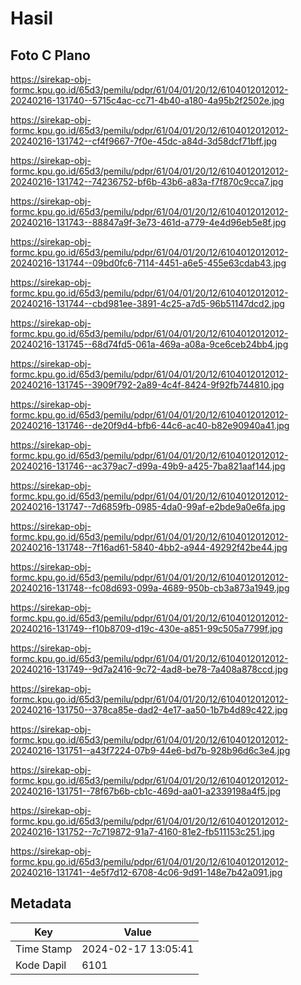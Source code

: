 # Hasil

## Foto C Plano

https://sirekap-obj-formc.kpu.go.id/65d3/pemilu/pdpr/61/04/01/20/12/6104012012012-20240216-131740--5715c4ac-cc71-4b40-a180-4a95b2f2502e.jpg

https://sirekap-obj-formc.kpu.go.id/65d3/pemilu/pdpr/61/04/01/20/12/6104012012012-20240216-131742--cf4f9667-7f0e-45dc-a84d-3d58dcf71bff.jpg

https://sirekap-obj-formc.kpu.go.id/65d3/pemilu/pdpr/61/04/01/20/12/6104012012012-20240216-131742--74236752-bf6b-43b6-a83a-f7f870c9cca7.jpg

https://sirekap-obj-formc.kpu.go.id/65d3/pemilu/pdpr/61/04/01/20/12/6104012012012-20240216-131743--88847a9f-3e73-461d-a779-4e4d96eb5e8f.jpg

https://sirekap-obj-formc.kpu.go.id/65d3/pemilu/pdpr/61/04/01/20/12/6104012012012-20240216-131744--09bd0fc6-7114-4451-a6e5-455e63cdab43.jpg

https://sirekap-obj-formc.kpu.go.id/65d3/pemilu/pdpr/61/04/01/20/12/6104012012012-20240216-131744--cbd981ee-3891-4c25-a7d5-96b51147dcd2.jpg

https://sirekap-obj-formc.kpu.go.id/65d3/pemilu/pdpr/61/04/01/20/12/6104012012012-20240216-131745--68d74fd5-061a-469a-a08a-9ce6ceb24bb4.jpg

https://sirekap-obj-formc.kpu.go.id/65d3/pemilu/pdpr/61/04/01/20/12/6104012012012-20240216-131745--3909f792-2a89-4c4f-8424-9f92fb744810.jpg

https://sirekap-obj-formc.kpu.go.id/65d3/pemilu/pdpr/61/04/01/20/12/6104012012012-20240216-131746--de20f9d4-bfb6-44c6-ac40-b82e90940a41.jpg

https://sirekap-obj-formc.kpu.go.id/65d3/pemilu/pdpr/61/04/01/20/12/6104012012012-20240216-131746--ac379ac7-d99a-49b9-a425-7ba821aaf144.jpg

https://sirekap-obj-formc.kpu.go.id/65d3/pemilu/pdpr/61/04/01/20/12/6104012012012-20240216-131747--7d6859fb-0985-4da0-99af-e2bde9a0e6fa.jpg

https://sirekap-obj-formc.kpu.go.id/65d3/pemilu/pdpr/61/04/01/20/12/6104012012012-20240216-131748--7f16ad61-5840-4bb2-a944-49292f42be44.jpg

https://sirekap-obj-formc.kpu.go.id/65d3/pemilu/pdpr/61/04/01/20/12/6104012012012-20240216-131748--fc08d693-099a-4689-950b-cb3a873a1949.jpg

https://sirekap-obj-formc.kpu.go.id/65d3/pemilu/pdpr/61/04/01/20/12/6104012012012-20240216-131749--f10b8709-d19c-430e-a851-99c505a7799f.jpg

https://sirekap-obj-formc.kpu.go.id/65d3/pemilu/pdpr/61/04/01/20/12/6104012012012-20240216-131749--9d7a2416-9c72-4ad8-be78-7a408a878ccd.jpg

https://sirekap-obj-formc.kpu.go.id/65d3/pemilu/pdpr/61/04/01/20/12/6104012012012-20240216-131750--378ca85e-dad2-4e17-aa50-1b7b4d89c422.jpg

https://sirekap-obj-formc.kpu.go.id/65d3/pemilu/pdpr/61/04/01/20/12/6104012012012-20240216-131751--a43f7224-07b9-44e6-bd7b-928b96d6c3e4.jpg

https://sirekap-obj-formc.kpu.go.id/65d3/pemilu/pdpr/61/04/01/20/12/6104012012012-20240216-131751--78f67b6b-cb1c-469d-aa01-a2339198a4f5.jpg

https://sirekap-obj-formc.kpu.go.id/65d3/pemilu/pdpr/61/04/01/20/12/6104012012012-20240216-131752--7c719872-91a7-4160-81e2-fb511153c251.jpg

https://sirekap-obj-formc.kpu.go.id/65d3/pemilu/pdpr/61/04/01/20/12/6104012012012-20240216-131741--4e5f7d12-6708-4c06-9d91-148e7b42a091.jpg


## Metadata

| Key        | Value               |
| ---------- | ------------------- |
| Time Stamp | 2024-02-17 13:05:41 |
| Kode Dapil | 6101                |



